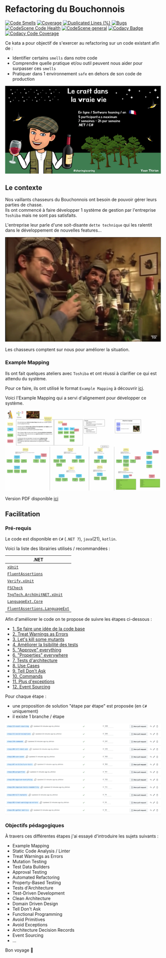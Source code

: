 # Refactoring du Bouchonnois
[![Code Smells](https://sonarcloud.io/api/project_badges/measure?project=ythirion_refactoring-du-bouchonnois-2409&metric=code_smells)](https://sonarcloud.io/summary/new_code?id=ythirion_refactoring-du-bouchonnois-2409)
[![Coverage](https://sonarcloud.io/api/project_badges/measure?project=ythirion_refactoring-du-bouchonnois-2409&metric=coverage)](https://sonarcloud.io/summary/new_code?id=ythirion_refactoring-du-bouchonnois-2409)
[![Duplicated Lines (%)](https://sonarcloud.io/api/project_badges/measure?project=ythirion_refactoring-du-bouchonnois-2409&metric=duplicated_lines_density)](https://sonarcloud.io/summary/new_code?id=ythirion_refactoring-du-bouchonnois-2409)
[![Bugs](https://sonarcloud.io/api/project_badges/measure?project=ythirion_refactoring-du-bouchonnois-2409&metric=bugs)](https://sonarcloud.io/summary/new_code?id=ythirion_refactoring-du-bouchonnois-2409)
[![CodeScene Code Health](https://codescene.io/projects/54967/status-badges/code-health)](https://codescene.io/projects/54967)
[![CodeScene general](https://codescene.io/images/analyzed-by-codescene-badge.svg)](https://codescene.io/projects/54967)
[![Codacy Badge](https://app.codacy.com/project/badge/Grade/143a0a68f4dd4cfca691d8936fd10a64)](https://app.codacy.com/gh/ythirion/refactoring-du-bouchonnois-2409/dashboard?utm_source=gh&utm_medium=referral&utm_content=&utm_campaign=Badge_grade)
[![Codacy Code Coverage](https://app.codacy.com/project/badge/Coverage/143a0a68f4dd4cfca691d8936fd10a64)](https://app.codacy.com/gh/ythirion/refactoring-du-bouchonnois-2409/dashboard?utm_source=gh&utm_medium=referral&utm_content=&utm_campaign=Badge_coverage)

Ce kata a pour objectif de s'exercer au refactoring sur un code existant afin de :
- Identifier certains `smells` dans notre code
- Comprendre quelle pratique et/ou outil peuvent nous aider pour surpasser ces `smells`
- Pratiquer dans 1 environnement `safe` en dehors de son code de production

![Refactoring du Bouchonnois](img/refactoring-du-bouchonnois.webp)

## Le contexte
Nos vaillants chasseurs du Bouchonnois ont besoin de pouvoir gérer leurs parties de chasse.  
Ils ont commencé à faire développer 1 système de gestion par l'entreprise `Toshiba` mais ne sont pas satisfaits.  

L'entreprise leur parle d'une soit-disante `dette technique` qui les ralentit dans le développement de nouvelles features...

[![Les Inconnus](img/inconnus.webp)](https://youtu.be/QuGcoOJKXT8?si=N0e-w8GhgEnrBWv4)

Les chasseurs comptent sur nous pour améliorer la situation.

### Example Mapping
Ils ont fait quelques ateliers avec `Toshiba` et ont réussi à clarifier ce qui est attendu du système.

Pour ce faire, ils ont utilisé le format `Example Mapping` à découvrir [ici](https://xtrem-tdd.netlify.app/Flavours/Practices/example-mapping).

Voici l'Example Mapping qui a servi d'alignement pour développer ce système.

![Refactoring du Bouchonnois](example-mapping/example-mapping.webp)

Version PDF disponible [ici](example-mapping/example-mapping.pdf)

## Facilitation
### Pré-requis
Le code est disponible en `C#` (`.NET 7`), `java`(21), `kotlin`.

Voici la liste des librairies utilisés / recommandées :

| .NET                                                                                          |
|-----------------------------------------------------------------------------------------------|
| [`xUnit`](https://xunit.net/)                                                                 |
| [`FluentAssertions`](https://fluentassertions.com/)                                           |
| [`Verify.xUnit`](https://github.com/VerifyTests/Verify)                                       |
| [`FSCheck`](https://fscheck.github.io/FsCheck/)                                               |
| [`TngTech.ArchUnitNET.xUnit`](https://archunitnet.readthedocs.io/en/latest/)                  |
| [`LanguageExt.Core`](https://github.com/louthy/language-ext)                                  |
| [`FluentAssertions.LanguageExt`](https://www.nuget.org/packages/FluentAssertions.LanguageExt) |

Afin d'améliorer le code on te propose de suivre les étapes ci-dessous :

- [1. Se faire une idée de la code base](facilitation/01.gather-metrics.md)
- [2. Treat Warnings as Errors](facilitation/02.treat-warnings-as-errors.md)
- [3. Let's kill some mutants](facilitation/03.kill-mutants.md)
- [4. Améliorer la lisibilité des tests](facilitation/04.improve-tests-readability.md)
- [5. "Approve" everything](facilitation/05.approve-everything.md)
- [6. "Properties" everywhere](facilitation/06.properties.md)
- [7. Tests d'architecture](facilitation/07.architecture-tests.md)
- [8. Use Cases](facilitation/08.use-cases.md)
- [9. Tell Don't Ask](facilitation/09.tell-dont-ask.md)
- [10. Commands](facilitation/10.commands.md)
- [11. Plus d'exceptions](facilitation/11.avoid-exceptions.md)
- [12. Event Sourcing](facilitation/12.event-sourcing.md)

Pour chaque étape :
- une proposition de solution "étape par étape" est proposée (en `C#` uniquement)
- il existe 1 branche / étape

![Branches](img/branches.webp)

### Objectifs pédagogiques
À travers ces différentes étapes j'ai essayé d'introduire les sujets suivants :
- Example Mapping
- Static Code Analysis / Linter
- Treat Warnings as Errors
- Mutation Testing
- Test Data Builders
- Approval Testing
- Automated Refactoring
- Property-Based Testing
- Tests d'Architecture
- Test-Driven Development
- Clean Architecture
- Domain Driven Design
- Tell Don't Ask
- Functional Programming
- Avoid Primitives
- Avoid Exceptions
- Architecture Decision Records
- Event Sourcing
- ...

Bon voyage 🤩
